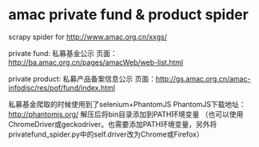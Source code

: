 # amac private fund & product spider
scrapy spider for http://www.amac.org.cn/xxgs/

private fund: 私募基金公示
页面：http://ba.amac.org.cn/pages/amacWeb/web-list.html

private product: 私募产品备案信息公示
页面：http://gs.amac.org.cn/amac-infodisc/res/pof/fund/index.html

私募基金爬取的时候使用到了selenium+PhantomJS
PhantomJS下载地址：http://phantomjs.org/
解压后将bin目录添加到PATH环境变量
（也可以使用ChromeDriver或geckodriver。也需要添加PATH环境变量，另外将privatefund_spider.py中的self.driver改为Chrome或Firefox）